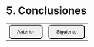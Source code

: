 # 5. Conclusiones

<table>
  <tr>
    <td><a href="Cap4.md"><button style="border-radius: 7px; padding: 10px 20px;">Anterior</button></a></td>
    <td><a href="Cap6.md"><button style="border-radius: 7px; padding: 10px 20px;">Siguiente</button></a></td>
  </tr>
</table>
